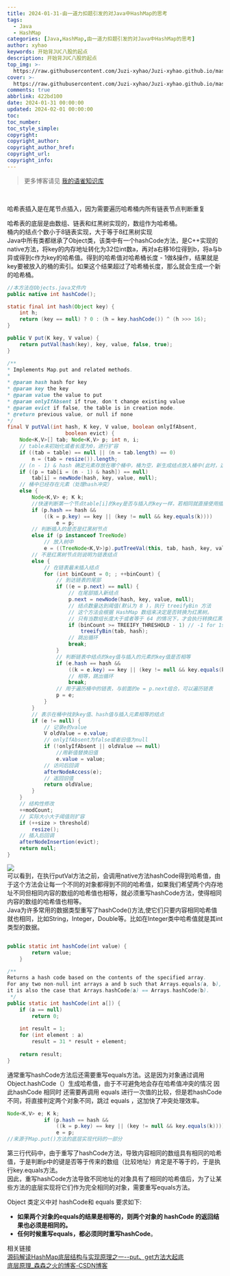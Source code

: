```yaml
---
title: 2024-01-31-由一道力扣题引发的对Java中HashMap的思考
tags:
  - Java
  - HashMap
categories: [Java,HashMap,由一道力扣题引发的对Java中HashMap的思考]
author: xyhao
keywords: 开始背JUC八股的起点
description: 开始背JUC八股的起点
top_img: >-
  https://raw.githubusercontent.com/Juzi-xyhao/Juzi-xyhao.github.io/master/assets/articleCover/2024-01-31-Hash.png
cover: >-
  https://raw.githubusercontent.com/Juzi-xyhao/Juzi-xyhao.github.io/master/assets/articleCover/2024-01-31-Hash.png
comments: true
abbrlink: 422bd100
date: 2024-01-31 00:00:00
updated: 2024-02-01 00:00:00
toc:
toc_number:
toc_style_simple:
copyright:
copyright_author:
copyright_author_href:
copyright_url:
copyright_info:
---
```


> 更多博客请见 [我的语雀知识库](https://www.yuque.com/u41117719/xd1qgc)

<br>

哈希表插入是在尾节点插入，因为需要遍历哈希桶内所有链表节点判断重复

哈希表的底层是由数组、链表和红黑树实现的，数组作为哈希桶。<br />桶内的结点个数小于8链表实现，大于等于8红黑树实现<br />Java中所有类都继承了Object类，该类中有一个hashCode方法，是C++实现的native方法，将key的内存地址转化为32位int数a，再对a右移16位得到b，将a与b异或得到c作为key的哈希值。得到的哈希值对哈希桶长度 - 1做&操作，结果就是key要被放入的桶的索引。如果这个结果超过了哈希桶长度，那么就会生成一个新的哈希桶。
```java
//本方法在Objects.java文件内
public native int hashCode();

static final int hash(Object key) {
    int h;
    return (key == null) ? 0 : (h = key.hashCode()) ^ (h >>> 16);
}

public V put(K key, V value) {
    return putVal(hash(key), key, value, false, true);
}

/**
* Implements Map.put and related methods.
*
* @param hash hash for key
* @param key the key
* @param value the value to put
* @param onlyIfAbsent if true, don't change existing value
* @param evict if false, the table is in creation mode.
* @return previous value, or null if none
*/
final V putVal(int hash, K key, V value, boolean onlyIfAbsent,
                   boolean evict) {
    Node<K,V>[] tab; Node<K,V> p; int n, i;
    // table未初始化或者长度为0，进行扩容
    if ((tab = table) == null || (n = tab.length) == 0)
        n = (tab = resize()).length;
    // (n - 1) & hash 确定元素存放在哪个桶中，桶为空，新生成结点放入桶中(此时，这个结点是放在数组中)
    if ((p = tab[i = (n - 1) & hash]) == null)
        tab[i] = newNode(hash, key, value, null);
    // 桶中已经存在元素（处理hash冲突）
    else {
        Node<K,V> e; K k;
        //快速判断第一个节点table[i]的key是否与插入的key一样，若相同就直接使用插入的值p替换掉旧的值e。
        if (p.hash == hash &&
            ((k = p.key) == key || (key != null && key.equals(k))))
                e = p;
        // 判断插入的是否是红黑树节点
        else if (p instanceof TreeNode)
            // 放入树中
            e = ((TreeNode<K,V>)p).putTreeVal(this, tab, hash, key, value);
        // 不是红黑树节点则说明为链表结点
        else {
            // 在链表最末插入结点
            for (int binCount = 0; ; ++binCount) {
                // 到达链表的尾部
                if ((e = p.next) == null) {
                    // 在尾部插入新结点
                    p.next = newNode(hash, key, value, null);
                    // 结点数量达到阈值(默认为 8 )，执行 treeifyBin 方法
                    // 这个方法会根据 HashMap 数组来决定是否转换为红黑树。
                    // 只有当数组长度大于或者等于 64 的情况下，才会执行转换红黑树操作，以减少搜索时间。否则，就是只是对数组扩容。
                    if (binCount >= TREEIFY_THRESHOLD - 1) // -1 for 1st
                        treeifyBin(tab, hash);
                    // 跳出循环
                    break;
                }
                // 判断链表中结点的key值与插入的元素的key值是否相等
                if (e.hash == hash &&
                    ((k = e.key) == key || (key != null && key.equals(k))))
                    // 相等，跳出循环
                    break;
                // 用于遍历桶中的链表，与前面的e = p.next组合，可以遍历链表
                p = e;
            }
        }
        // 表示在桶中找到key值、hash值与插入元素相等的结点
        if (e != null) {
            // 记录e的value
            V oldValue = e.value;
            // onlyIfAbsent为false或者旧值为null
            if (!onlyIfAbsent || oldValue == null)
                //用新值替换旧值
                e.value = value;
            // 访问后回调
            afterNodeAccess(e);
            // 返回旧值
            return oldValue;
        }
    }
    // 结构性修改
    ++modCount;
    // 实际大小大于阈值则扩容
    if (++size > threshold)
        resize();
    // 插入后回调
    afterNodeInsertion(evict);
    return null;
}
```

![](https://raw.githubusercontent.com/Juzi-xyhao/Juzi-xyhao.github.io/master/assets/articleSource/2024-01-31-HashMap/img.png)<br />
可以看到，在执行putVal方法之前，会调用native方法hashCode得到哈希值，由于这个方法会让每一个不同的对象都得到不同的哈希值，如果我们希望两个内存地址不同但相同内容的数组的哈希值也相等，就必须重写hashCode方法，使得相同内容的数组的哈希值也相等。<br />Java为许多常用的数据类型重写了hashCode()方法,使它们只要内容相同哈希值就也相同，比如String，Integer，Double等。比如在Integer类中哈希值就是其int类型的数据。
```java

public static int hashCode(int value) {
        return value;
    }
```
```java
/**
Returns a hash code based on the contents of the specified array. 
For any two non-null int arrays a and b such that Arrays.equals(a, b), 
it is also the case that Arrays.hashCode(a) == Arrays.hashCode(b).
 */
public static int hashCode(int a[]) {
    if (a == null)
        return 0;
    
    int result = 1;
    for (int element : a)
        result = 31 * result + element;
    
    return result;
}
```
通常重写hashCode方法后还需要重写equals方法。这是因为对象通过调用 Object.hashCode（）生成哈希值，由于不可避免地会存在哈希值冲突的情况 因此hashCode 相同时 还需要再调用 equals 进行一次值的比较，但是若hashCode不同，将直接判定两个对象不同，跳过 equals ，这加快了冲突处理效率。
```java
Node<K,V> e; K k;
            if (p.hash == hash &&
                ((k = p.key) == key || (key != null && key.equals(k))))
                e = p;
//来源于Map.put()方法的底层实现代码的一部分
```
第三行代码中，由于重写了hashCode方法，导致内容相同的数组具有相同的哈希值，于是判断p中的键是否等于传来的数组（比较地址）肯定是不等于的，于是执行key.equals方法。<br />因此，重写hashCode方法导致不同地址的对象具有了相同的哈希值后，为了让某些方法的底层实现将它们作为完全相同的对象，需要重写equals方法。

Object 类定义中对 hashCode和 equals 要求如下:

- **如果两个对象的equals的结果是相等的，则两个对象的 hashCode 的返回结果也必须是相同的。**
- **任何时候重写equals，都必须同时重写hashCode**。




相关链接<br />[源码解读HashMap底层结构与实现原理之一--put、get方法大起底](https://zhuanlan.zhihu.com/p/354863363)<br />[底层原理_森森之火的博客-CSDN博客](https://blog.csdn.net/yb546822612/category_10021000.html)
